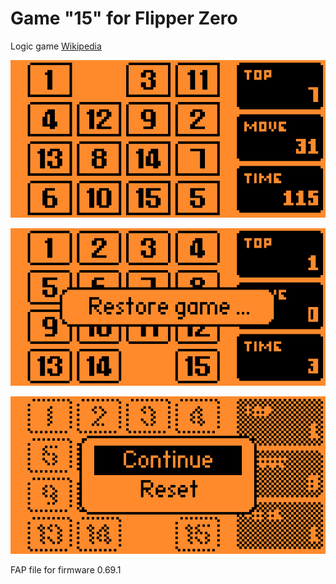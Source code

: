 
# Game "15" for Flipper Zero

Logic game [Wikipedia](https://en.wikipedia.org/wiki/15_puzzle)

![Game screen](images/Game15.png)

![Restore game](images/Game15Restore.png)

![Popoup](images/Game15Popup.png)

FAP file for firmware 0.69.1
